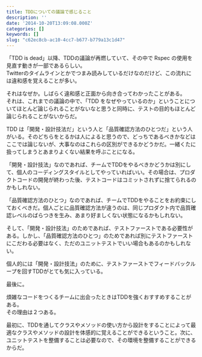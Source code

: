 ```yaml
---
title: TDDについての議論で感じること
description: ''
date: '2014-10-20T13:09:08.000Z'
categories: []
keywords: []
slug: "c62ec8cb-ac10-4cc7-b677-b779a13c1d47"
---
```

「TDD is dead」以降、TDDの議論が再燃していて、その中で Rspec の使用を見直す動きが一部であるらしい。  
Twitterのタイムラインとかでつまみ読みしているだけなのだけど、この流れには違和感を覚えることが多い。

それはなぜか。しばらく違和感と正面から向き合ってわかったことがある。  
それは、これまでの議論の中で、「TDD をなぜやっているのか」ということについてほとんど論じられることがないなと思うと同時に、テストの目的もほとんど論じられることがないからだ。

TDD は「開発・設計技法だ」という人と「品質確認方法のひとつだ」という人がいる。そのどちらをとるかは人によると思うので、どっちであるべきかなどはここでは論じないが、大事なのはこれらの区別ができるかどうかだ。一緒くたに扱ってしまうとあまりよくない結果を呼ぶことになる。

「開発・設計技法」なのであれば、チームでTDDをやるべきかどうかは別にして、個人のコーディングスタイルとしてやっていればいい。その場合は、プロダクトコードの開発が終わった後、テストコードはコミットされずに捨てられるのかもしれない。

「品質確認方法のひとつ」なのであれば、チームでTDDをやることをお約束にしておくべきだ。個人ごとに品質確認方法が違うのは、同じプロダクト内で品質確認レベルのばらつきを生み、あまり好ましくない状態になるかもしれない。

そして、「開発・設計技法」のためであれば、テストファーストである必要性がある。しかし、「品質確認方法のひとつ」のためであれば別にテストファーストにこだわる必要はなく、ただのユニットテストでいい場合もあるのかもしれない。

個人的には「開発・設計技法」のために、テストファーストでフィードバックループを回すTDDがとても気に入っている。

最後に。

煩雑なコードをつくるチームに出会ったときはTDDを強くおすすめすることがある。  
その理由は２つある。

最初に、TDDを通してクラスやメソッドの使い方から設計をすることによって最適なクラスやメソッドの設計を体感的に覚えることができるということ。次に、ユニットテストを整備することは必要なので、その環境を整備することができるからだ。